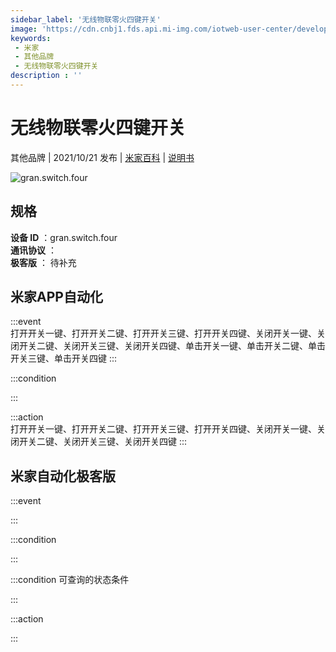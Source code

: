 ```yaml
---
sidebar_label: '无线物联零火四键开关'
image: 'https://cdn.cnbj1.fds.api.mi-img.com/iotweb-user-center/developer_1679047956921VlB61y0k.png?GalaxyAccessKeyId=AKVGLQWBOVIRQ3XLEW&Expires=9223372036854775807&Signature=IhVL/uQk38FcKc0pbYChBYL1ofQ='
keywords: 
 - 米家
 - 其他品牌
 - 无线物联零火四键开关
description : ''
---
```

# 无线物联零火四键开关

其他品牌 | 2021/10/21 发布 | [米家百科](https://home.mi.com/webapp/content/baike/product/index.html?model=gran.switch.four) | [说明书](https://home.mi.com/views/introduction.html?model=gran.switch.four&region=cn)

![gran.switch.four](https://cdn.cnbj1.fds.api.mi-img.com/iotweb-user-center/developer_1679047956921VlB61y0k.png?GalaxyAccessKeyId=AKVGLQWBOVIRQ3XLEW&Expires=9223372036854775807&Signature=IhVL/uQk38FcKc0pbYChBYL1ofQ=)

## 规格  
> 
**设备 ID** ：gran.switch.four  
**通讯协议** ：  
**极客版**  ： 待补充 


## 米家APP自动化  

:::event  
打开开关一键、打开开关二键、打开开关三键、打开开关四键、关闭开关一键、关闭开关二键、关闭开关三键、关闭开关四键、单击开关一键、单击开关二键、单击开关三键、单击开关四键
:::

:::condition  

:::

:::action   
打开开关一键、打开开关二键、打开开关三键、打开开关四键、关闭开关一键、关闭开关二键、关闭开关三键、关闭开关四键
:::

## 米家自动化极客版  

:::event  

:::

:::condition  

:::

:::condition 可查询的状态条件  

:::

:::action  

:::

        

